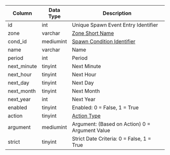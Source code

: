 | Column      | Data Type | Description                                                                       |
| ----------- | --------- | --------------------------------------------------------------------------------- |
| id          | int       | Unique Spawn Event Entry Identifier                                               |
| zone        | varchar   | [Zone Short Name](https://eqemu.gitbook.io/server/categories/zones/zone-list)     |
| cond_id     | mediumint | [Spawn Condition Identifier](spawn_conditions.md)                                 |
| name        | varchar   | Name                                                                              |
| period      | int       | Period                                                                            |
| next_minute | tinyint   | Next Minute                                                                       |
| next_hour   | tinyint   | Next Hour                                                                         |
| next_day    | tinyint   | Next Day                                                                          |
| next_month  | tinyint   | Next Month                                                                        |
| next_year   | int       | Next Year                                                                         |
| enabled     | tinyint   | Enabled: 0 = False, 1 = True                                                      |
| action      | tinyint   | [Action Type](https://eqemu.gitbook.io/server/categories/npc/spawns/action-types) |
| argument    | mediumint | Argument: (Based on Action) 0 = Argument Value                                    |
| strict      | tinyint   | Strict Date Criteria: 0 = False, 1 = True                                         |